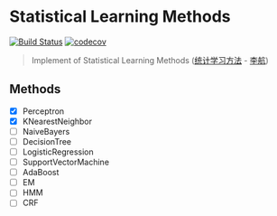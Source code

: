 # Statistical Learning Methods
[![Build Status](https://travis-ci.org/Chriskuei/statistical-learning-methods.svg?branch=master)](https://travis-ci.org/Chriskuei/statistical-learning-methods)
[![codecov](https://codecov.io/gh/Chriskuei/statistical-learning-methods/branch/master/graph/badge.svg)](https://codecov.io/gh/Chriskuei/statistical-learning-methods)
> Implement of Statistical Learning Methods ([统计学习方法](https://item.jd.com/12385906.html) - [李航](https://scholar.google.com/citations?user=nTl5mSwAAAAJ&hl=zh-CN))

## Methods

- [x] Perceptron
- [x] KNearestNeighbor
- [ ] NaiveBayers
- [ ] DecisionTree
- [ ] LogisticRegression
- [ ] SupportVectorMachine
- [ ] AdaBoost
- [ ] EM
- [ ] HMM
- [ ] CRF
